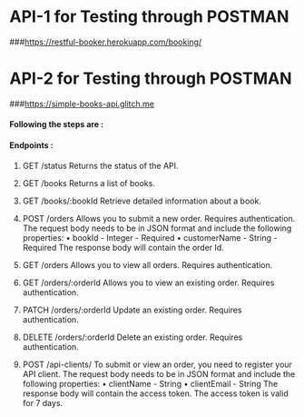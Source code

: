 # **API-1 for Testing through POSTMAN**
###https://restful-booker.herokuapp.com/booking/

# **API-2 for Testing through POSTMAN**
###https://simple-books-api.glitch.me

#### **Following the steps are :**
#### Endpoints :

1. GET /status
Returns the status of the API.

2. GET /books
Returns a list of books.

3. GET /books/:bookId
Retrieve detailed information about a book.

4. POST /orders
Allows you to submit a new order. Requires authentication.
The request body needs to be in JSON format and include the following properties:
• bookId - Integer - Required
• customerName - String - Required
The response body will contain the order Id.

5. GET /orders
Allows you to view all orders. Requires authentication.

6. GET /orders/:orderId
Allows you to view an existing order. Requires authentication.

7. PATCH /orders/:orderId
Update an existing order. Requires authentication.

8. DELETE /orders/:orderId
Delete an existing order. Requires authentication.

9. POST /api-clients/
To submit or view an order, you need to register your API client.
The request body needs to be in JSON format and include the following properties:
• clientName - String
• clientEmail - String
The response body will contain the access token. The access token is valid for 7 days.


